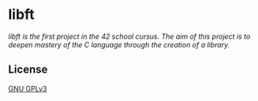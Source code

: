 # libft
_libft is the first project in the 42 school cursus. The aim of this project is to deepen mastery of the C language through the creation of a library._


## License
[GNU GPLv3](./LICENSE)